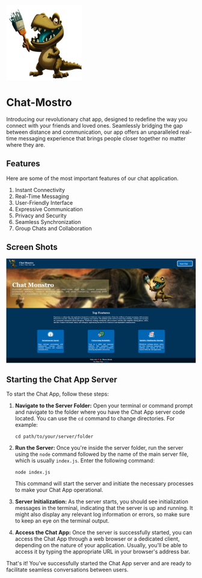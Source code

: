 <img src="/Public/Images/Logo.png" alt="Chat Monstro Logo" width="200"/>


# Chat-Mostro
Introducing our revolutionary chat app, designed to redefine the way you connect with your friends and loved ones. Seamlessly bridging the gap between distance and communication, our app offers an unparalleled real-time messaging experience that brings people closer together no matter where they are.

## Features
Here are some of the most important features of our chat application. 
1. Instant Connectivity
2. Real-Time Messaging
3. User-Friendly Interface
4. Expressive Communication
5. Privacy and Security
6. Seamless Synchronization
7. Group Chats and Collaboration

## Screen Shots
<img src="/Project Images/Home.png" alt="Chat Monstro Home Page">


## Starting the Chat App Server

To start the Chat App, follow these steps:

1. **Navigate to the Server Folder:** Open your terminal or command prompt and navigate to the folder where you have the Chat App server code located. You can use the `cd` command to change directories. For example:

    ```shell
    cd path/to/your/server/folder
    ```

2. **Run the Server:** Once you're inside the server folder, run the server using the `node` command followed by the name of the main server file, which is usually `index.js`. Enter the following command:

    ```shell
    node index.js
    ```

   This command will start the server and initiate the necessary processes to make your Chat App operational.

3. **Server Initialization:** As the server starts, you should see initialization messages in the terminal, indicating that the server is up and running. It might also display any relevant log information or errors, so make sure to keep an eye on the terminal output.

4. **Access the Chat App:** Once the server is successfully started, you can access the Chat App through a web browser or a dedicated client, depending on the nature of your application. Usually, you'll be able to access it by typing the appropriate URL in your browser's address bar.

That's it! You've successfully started the Chat App server and are ready to facilitate seamless conversations between users.

